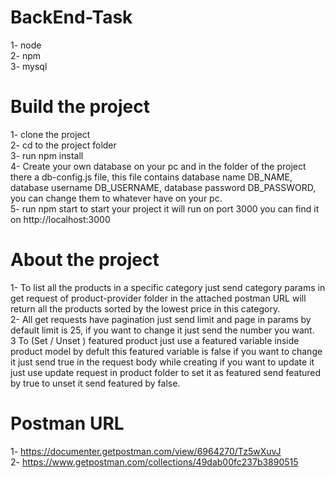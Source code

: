 # BackEnd-Task

1- node <br />
2- npm <br />
3- mysql <br />

# Build the project

1- clone the project  
2- cd to the project folder  
3- run npm install  
4- Create your own database on your pc and in the folder of the project there a db-config.js file, this file contains database name DB_NAME, database username DB_USERNAME,
database password DB_PASSWORD, you can change them to whatever have on your pc.    
5- run npm start to start your project it will run on port 3000 you can find it on http://localhost:3000  

# About the project
1- To list all the products in a specific category just send category params in get request of product-provider folder in the attached postman URL will return all the products sorted by the lowest price in this category. <br />
2- All get requests have pagination just send limit and page in params by default limit is 25, if you want to change it just send the number you want. <br />
3 To (Set / Unset ) featured product just use a featured variable inside product model by defult this featured variable is false if you want to change it just send true in the request body while creating if you want to update it just use update request in product folder to set it as featured send featured by true to unset it send featured by false.  <br />

# Postman URL

1- https://documenter.getpostman.com/view/6964270/Tz5wXuvJ <br />
2- https://www.getpostman.com/collections/49dab00fc237b3890515
